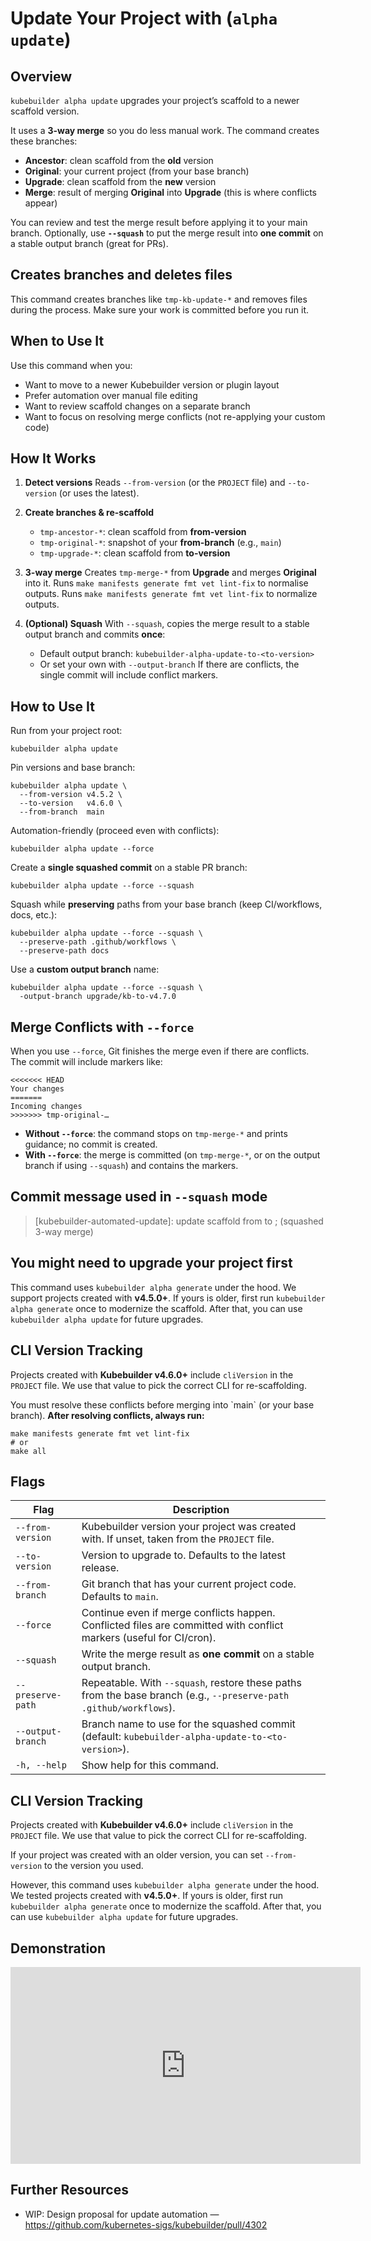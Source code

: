 # Update Your Project with (`alpha update`)

## Overview

`kubebuilder alpha update` upgrades your project’s scaffold to a newer scaffold version.

It uses a **3-way merge** so you do less manual work. The command creates these branches:

- **Ancestor**: clean scaffold from the **old** version
- **Original**: your current project (from your base branch)
- **Upgrade**: clean scaffold from the **new** version
- **Merge**: result of merging **Original** into **Upgrade** (this is where conflicts appear)

You can review and test the merge result before applying it to your main branch.
Optionally, use **`--squash`** to put the merge result into **one commit** on a stable output branch (great for PRs).

<aside class="note warning">
<h1>Creates branches and deletes files</h1>

This command creates branches like `tmp-kb-update-*` and removes files during the process.
Make sure your work is committed before you run it.

</aside>

## When to Use It

Use this command when you:

- Want to move to a newer Kubebuilder version or plugin layout
- Prefer automation over manual file editing
- Want to review scaffold changes on a separate branch
- Want to focus on resolving merge conflicts (not re-applying your custom code)

## How It Works

1. **Detect versions**
   Reads `--from-version` (or the `PROJECT` file) and `--to-version` (or uses the latest).

2. **Create branches & re-scaffold**
   - `tmp-ancestor-*`: clean scaffold from **from-version**
   - `tmp-original-*`: snapshot of your **from-branch** (e.g., `main`)
   - `tmp-upgrade-*`: clean scaffold from **to-version**

3. **3-way merge**
   Creates `tmp-merge-*` from **Upgrade** and merges **Original** into it.
   Runs `make manifests generate fmt vet lint-fix` to normalise outputs.
   Runs `make manifests generate fmt vet lint-fix` to normalize outputs.

4. **(Optional) Squash**
   With `--squash`, copies the merge result to a stable output branch and commits **once**:
   - Default output branch: `kubebuilder-alpha-update-to-<to-version>`
   - Or set your own with `--output-branch`
     If there are conflicts, the single commit will include conflict markers.

## How to Use It

Run from your project root:

```shell
kubebuilder alpha update
```

Pin versions and base branch:

```shell
kubebuilder alpha update \
  --from-version v4.5.2 \
  --to-version   v4.6.0 \
  --from-branch  main
```
Automation-friendly (proceed even with conflicts):

```shell
kubebuilder alpha update --force
```

Create a **single squashed commit** on a stable PR branch:

```shell
kubebuilder alpha update --force --squash
```

Squash while **preserving** paths from your base branch (keep CI/workflows, docs, etc.):

```shell
kubebuilder alpha update --force --squash \
  --preserve-path .github/workflows \
  --preserve-path docs
```

Use a **custom output branch** name:

```shell
kubebuilder alpha update --force --squash \
  -output-branch upgrade/kb-to-v4.7.0
```

## Merge Conflicts with `--force`

When you use `--force`, Git finishes the merge even if there are conflicts.
The commit will include markers like:

```shell
<<<<<<< HEAD
Your changes
=======
Incoming changes
>>>>>>> tmp-original-…
```

- **Without `--force`**: the command stops on `tmp-merge-*` and prints guidance; no commit is created.
- **With `--force`**: the merge is committed (on `tmp-merge-*`, or on the output branch if using `--squash`) and contains the markers.

## Commit message used in `--squash` mode

> [kubebuilder-automated-update]: update scaffold from <from> to <to>; (squashed 3-way merge)

<aside class="note warning">
<h1>You might need to upgrade your project first</h1>

This command uses `kubebuilder alpha generate` under the hood.
We support projects created with <strong>v4.5.0+</strong>.
If yours is older, first run `kubebuilder alpha generate` once to modernize the scaffold.
After that, you can use `kubebuilder alpha update` for future upgrades.

</aside>

<aside class="note">
<h1>CLI Version Tracking</h1>

Projects created with **Kubebuilder v4.6.0+** include `cliVersion` in the `PROJECT` file.
We use that value to pick the correct CLI for re-scaffolding.

</aside>

<aside class="note warning">
You must resolve these conflicts before merging into `main` (or your base branch).
<strong>After resolving conflicts, always run:</strong>

```shell
make manifests generate fmt vet lint-fix
# or
make all
```

</aside>

## Flags

| Flag              | Description                                                                                                                                |
|-------------------|--------------------------------------------------------------------------------------------------------------------------------------------|
| `--from-version`  | Kubebuilder version your project was created with. If unset, taken from the `PROJECT` file. |
| `--to-version`    | Version to upgrade to. Defaults to the latest release.                                                                                     |
| `--from-branch`   | Git branch that has your current project code. Defaults to `main`.                                                                          |
| `--force`         | Continue even if merge conflicts happen. Conflicted files are committed with conflict markers (useful for CI/cron).                         |
| `--squash`        | Write the merge result as **one commit** on a stable output branch.                                                                         |
| `--preserve-path` | Repeatable. With `--squash`, restore these paths from the base branch (e.g., `--preserve-path .github/workflows`).                          |
| `--output-branch` | Branch name to use for the squashed commit (default: `kubebuilder-alpha-update-to-<to-version>`).                                          |
| `-h, --help`      | Show help for this command.                                                                                                                |

<aside class="note">
<h1>CLI Version Tracking</h1>

Projects created with **Kubebuilder v4.6.0+** include `cliVersion` in the `PROJECT` file.
We use that value to pick the correct CLI for re-scaffolding.

If your project was created with an older version,
you can set `--from-version` to the version you used.

However, this command uses `kubebuilder alpha generate` under the hood.
We tested projects created with <strong>v4.5.0+</strong>.
If yours is older, first run `kubebuilder alpha generate` once to modernize the scaffold.
After that, you can use `kubebuilder alpha update` for future upgrades.

</aside>

## Demonstration

<iframe width="560" height="315" src="https://www.youtube.com/embed/J8zonID__8k?si=WC-FXOHX0mCjph71" title="YouTube video player" frameborder="0" allow="accelerometer; autoplay; clipboard-write; encrypted-media; gyroscope; picture-in-picture; web-share" referrerpolicy="strict-origin-when-cross-origin" allowfullscreen></iframe>

## Further Resources

- WIP: Design proposal for update automation — https://github.com/kubernetes-sigs/kubebuilder/pull/4302

[project-config]: ../../reference/project-config.md
